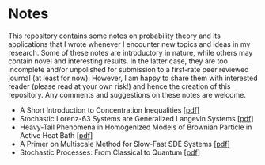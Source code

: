 # Notes

This repository contains some notes on probability theory and its applications that I wrote whenever I encounter new topics and ideas in my research. Some of these notes are introductory in nature, while others may contain novel and interesting results. In the latter case, they are too incomplete and/or unpolished for submission to a first-rate peer reviewed journal (at least for now). However, I am happy to share them with interested reader (please read at your own risk!) and hence the creation of this repository. Any comments and suggestions on these notes are welcome. 

- A Short Introduction to Concentration Inequalities [[pdf]](https://github.com/shoelim/mathematical-notes/blob/master/An_Introduction_to_Concentration_Inequalities.pdf) 
- Stochastic Lorenz-63 Systems are Generalized Langevin Systems [[pdf]](https://github.com/shoelim/mathematical-notes/blob/master/From_Lorenz_to_Langevin.pdf)
- Heavy-Tail Phenomena in Homogenized Models of Brownian Particle in Active Heat Bath [[pdf]](https://github.com/shoelim/mathematical-notes/blob/master/Heavy_Tail_Phenomena_in_Homogenized_Models_of_Brownian_Particle_in_Active_Heat_Bath.pdf)
- A Primer on Multiscale Method for Slow-Fast SDE Systems [[pdf]](https://github.com/shoelim/mathematical-notes/blob/master/Multiscale_Methods.pdf)
- Stochastic Processes: From Classical to Quantum [[pdf]](https://github.com/shoelim/mathematical-notes/blob/master/Stochastic_Processes_From_Classical_to_Quantum.pdf)



